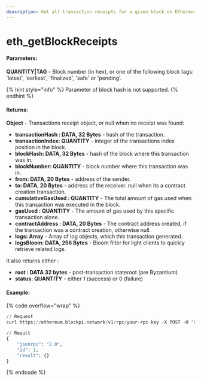 ```yaml
---
description: Get all transaction receipts for a given block on Ethereum.
---
```


# eth\_getBlockReceipts

#### **Parameters:**

**QUANTITY|TAG** - Block number (in hex), or one of the following block tags: 'latest', 'earliest', 'finalized', 'safe' or 'pending'.

{% hint style="info" %}
Parameter of block hash is not supported.
{% endhint %}

#### **Returns:**

**Object** - Transactions receipt object, or null when no receipt was found:

* **transactionHash : DATA, 32 Bytes** - hash of the transaction.
* **transactionIndex: QUANTITY** - integer of the transactions index position in the block.
* **blockHash: DATA, 32 Bytes** - hash of the block where this transaction was in.
* **blockNumber: QUANTITY** - block number where this transaction was in.
* **from: DATA, 20 Bytes** - address of the sender.
* **to: DATA, 20 Bytes** - address of the receiver. null when its a contract creation transaction.
* **cumulativeGasUsed : QUANTITY** - The total amount of gas used when this transaction was executed in the block.
* **gasUsed : QUANTITY** - The amount of gas used by this specific transaction alone.
* **contractAddress : DATA, 20 Bytes** - The contract address created, if the transaction was a contract creation, otherwise null.
* **logs: Array** - Array of log objects, which this transaction generated.
* **logsBloom: DATA, 256 Bytes** - Bloom filter for light clients to quickly retrieve related logs.

It also returns either :

* **root : DATA 32 bytes** - post-transaction stateroot (pre Byzantium)
* **status: QUANTITY** - either 1 (success) or 0 (failure)

#### Example:

{% code overflow="wrap" %}
```python
// Request
curl https://ethereum.blockpi.network/v1/rpc/your-rpc-key -X POST -H "Content-Type: application/json" --data '{"method":"eth_getBlockReceipts","params":["latest"],"id":1,"jsonrpc":"2.0"}'

// Result
{
    "jsonrpc": "2.0",
    "id": 1,
    "result": {}
}
```
{% endcode %}
